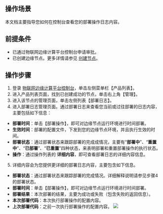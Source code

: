 
## 操作场景
本文档主要指导您如何在控制台查看您的部署操作日志内容。


## 前提条件
- 已通过物联网边缘计算平台控制台申请审批。
- 已创建边缘节点。更多详情请参见 [创建节点](https://cloud.tencent.com/document/product/1118/36565)。

## 操作步骤
1. 登录 [物联网边缘计算平台控制台]()，单击左侧菜单栏【产品列表】。
2. 进入产品列表页面，找到已创建成功的节点，单击右上角【管理】。
3. 进入该节点的管理页面，单击左侧列表【部署日志】。
4. 进入部署日志管理页面。通过部署日志来查看您当前或过往部署的日志内容，主要包括如下信息：
 - **部署时间**：单击【部署操作】，即可对边缘节点运行环境进行时间部署。
 - **生效时间**：部署的配置文件，下发到您的边缘节点环境，并且执行生效的时间。
 - **部署状态**：通过部署状态来跟踪部署的完成成情况，主要有“**部署中**”、“**重置中**”、“**已部署**”、“**已重置**”四种状态，来表明部署和重置部署操作的执行状态。
 - **操作**：通过操作列表的 **详细内容**，即可查看部署日志的详细内容信息。
5. 详细内容会为您提供更详细的部署日志内容，主要包含如下信息。
 - **部署状态**：通过部署状态来跟踪部署的完成情况。详细解释说明请参见步骤4的部署状态。
 - **部署时间**：单击【部署操作】，即可对边缘节点运行环境进行时间部署。
 - **部署结果**：本次部署的结果，主要为成功或失败（包含失败的返回信息）。
 - **本次部署代码**：本次执行部署操作的配置内容。
 - **上次部署代码**：之前一次执行部署操作的配置内容。
 ![](https://main.qcloudimg.com/raw/39c4d668894d387b61ed580ae8ac45db.png)
